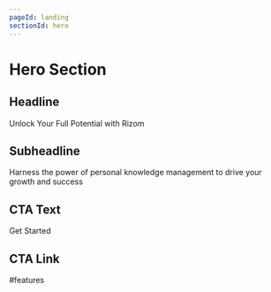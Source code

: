 ```yaml
---
pageId: landing
sectionId: hero
---
```


# Hero Section

## Headline

Unlock Your Full Potential with Rizom

## Subheadline

Harness the power of personal knowledge management to drive your growth and success

## CTA Text

Get Started

## CTA Link

#features
